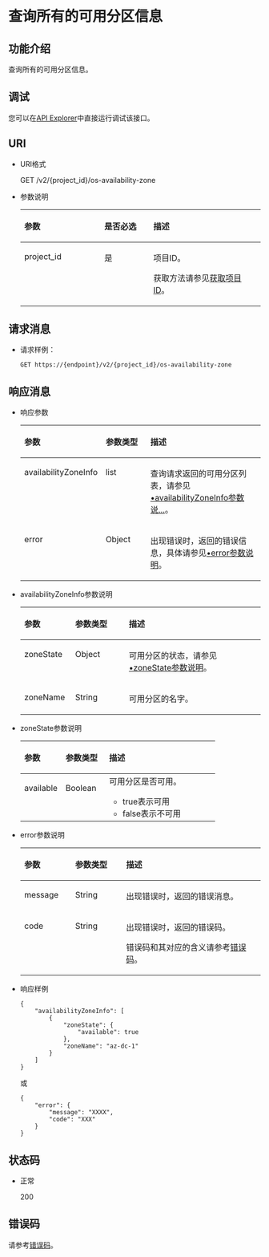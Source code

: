 # 查询所有的可用分区信息<a name="evs_04_2081"></a>

## 功能介绍<a name="section54465313"></a>

查询所有的可用分区信息。

## 调试<a name="section37361819124112"></a>

您可以在[API Explorer](https://apiexplorer.developer.huaweicloud.com/apiexplorer/doc?product=EVS&api=CinderListAvailabilityZones)中直接运行调试该接口。

## URI<a name="section20425774"></a>

-   URI格式

    GET /v2/\{project\_id\}/os-availability-zone

-   参数说明

    <a name="table34934986"></a>
    <table><thead align="left"><tr id="row15816986"><th class="cellrowborder" valign="top" width="33.33333333333333%" id="mcps1.1.4.1.1"><p id="p6107499"><a name="p6107499"></a><a name="p6107499"></a>参数</p>
    </th>
    <th class="cellrowborder" valign="top" width="20.362036203620363%" id="mcps1.1.4.1.2"><p id="p24945412"><a name="p24945412"></a><a name="p24945412"></a>是否必选</p>
    </th>
    <th class="cellrowborder" valign="top" width="46.30463046304631%" id="mcps1.1.4.1.3"><p id="p2298151112569"><a name="p2298151112569"></a><a name="p2298151112569"></a>描述</p>
    </th>
    </tr>
    </thead>
    <tbody><tr id="row55443761"><td class="cellrowborder" valign="top" width="33.33333333333333%" headers="mcps1.1.4.1.1 "><p id="p61759636"><a name="p61759636"></a><a name="p61759636"></a>project_id</p>
    </td>
    <td class="cellrowborder" valign="top" width="20.362036203620363%" headers="mcps1.1.4.1.2 "><p id="p36474591"><a name="p36474591"></a><a name="p36474591"></a>是</p>
    </td>
    <td class="cellrowborder" valign="top" width="46.30463046304631%" headers="mcps1.1.4.1.3 "><p id="p1651899"><a name="p1651899"></a><a name="p1651899"></a>项目ID。</p>
    <p id="p55811451337"><a name="p55811451337"></a><a name="p55811451337"></a>获取方法请参见<a href="获取项目ID.md">获取项目ID</a>。</p>
    </td>
    </tr>
    </tbody>
    </table>


## 请求消息<a name="section49614245"></a>

-   请求样例：

    ```
    GET https://{endpoint}/v2/{project_id}/os-availability-zone
    ```


## 响应消息<a name="section43875021"></a>

-   响应参数

    <a name="table201437992512"></a>
    <table><thead align="left"><tr id="row1414420917255"><th class="cellrowborder" valign="top" width="21.18%" id="mcps1.1.4.1.1"><p id="p11144139152511"><a name="p11144139152511"></a><a name="p11144139152511"></a>参数</p>
    </th>
    <th class="cellrowborder" valign="top" width="22.35%" id="mcps1.1.4.1.2"><p id="p1014419152512"><a name="p1014419152512"></a><a name="p1014419152512"></a>参数类型</p>
    </th>
    <th class="cellrowborder" valign="top" width="56.47%" id="mcps1.1.4.1.3"><p id="p16144994250"><a name="p16144994250"></a><a name="p16144994250"></a>描述</p>
    </th>
    </tr>
    </thead>
    <tbody><tr id="row181446912510"><td class="cellrowborder" valign="top" width="21.18%" headers="mcps1.1.4.1.1 "><p id="p13144119162511"><a name="p13144119162511"></a><a name="p13144119162511"></a>availabilityZoneInfo</p>
    </td>
    <td class="cellrowborder" valign="top" width="22.35%" headers="mcps1.1.4.1.2 "><p id="p214416911255"><a name="p214416911255"></a><a name="p214416911255"></a>list</p>
    </td>
    <td class="cellrowborder" valign="top" width="56.47%" headers="mcps1.1.4.1.3 "><p id="p01441910254"><a name="p01441910254"></a><a name="p01441910254"></a>查询请求返回的可用分区列表，请参见<a href="#li19751007201910">•availabilityZoneInfo参数说...</a>。</p>
    </td>
    </tr>
    <tr id="row6109186192812"><td class="cellrowborder" valign="top" width="21.18%" headers="mcps1.1.4.1.1 "><p id="p129522216412"><a name="p129522216412"></a><a name="p129522216412"></a>error</p>
    </td>
    <td class="cellrowborder" valign="top" width="22.35%" headers="mcps1.1.4.1.2 "><p id="p1595262111415"><a name="p1595262111415"></a><a name="p1595262111415"></a>Object</p>
    </td>
    <td class="cellrowborder" valign="top" width="56.47%" headers="mcps1.1.4.1.3 "><p id="p109527215417"><a name="p109527215417"></a><a name="p109527215417"></a>出现错误时，返回的错误信息，具体请参见<a href="#li0419202382514">•error参数说明</a>。</p>
    </td>
    </tr>
    </tbody>
    </table>

-   <a name="li19751007201910"></a>availabilityZoneInfo参数说明

    <a name="table43541335201910"></a>
    <table><thead align="left"><tr id="row45002232201910"><th class="cellrowborder" valign="top" width="21.18%" id="mcps1.1.4.1.1"><p id="p21302142201910"><a name="p21302142201910"></a><a name="p21302142201910"></a>参数</p>
    </th>
    <th class="cellrowborder" valign="top" width="22.35%" id="mcps1.1.4.1.2"><p id="p523569515640"><a name="p523569515640"></a><a name="p523569515640"></a>参数类型</p>
    </th>
    <th class="cellrowborder" valign="top" width="56.47%" id="mcps1.1.4.1.3"><p id="p42702004201910"><a name="p42702004201910"></a><a name="p42702004201910"></a>描述</p>
    </th>
    </tr>
    </thead>
    <tbody><tr id="row36310324201910"><td class="cellrowborder" valign="top" width="21.18%" headers="mcps1.1.4.1.1 "><p id="p55455149201910"><a name="p55455149201910"></a><a name="p55455149201910"></a>zoneState</p>
    </td>
    <td class="cellrowborder" valign="top" width="22.35%" headers="mcps1.1.4.1.2 "><p id="p2143812515640"><a name="p2143812515640"></a><a name="p2143812515640"></a>Object</p>
    </td>
    <td class="cellrowborder" valign="top" width="56.47%" headers="mcps1.1.4.1.3 "><p id="p44081575201910"><a name="p44081575201910"></a><a name="p44081575201910"></a>可用分区的状态，请参见<a href="#li11149334112511">•zoneState参数说明</a>。</p>
    </td>
    </tr>
    <tr id="row61189858201910"><td class="cellrowborder" valign="top" width="21.18%" headers="mcps1.1.4.1.1 "><p id="p57431491201910"><a name="p57431491201910"></a><a name="p57431491201910"></a>zoneName</p>
    </td>
    <td class="cellrowborder" valign="top" width="22.35%" headers="mcps1.1.4.1.2 "><p id="p5876653115640"><a name="p5876653115640"></a><a name="p5876653115640"></a>String</p>
    </td>
    <td class="cellrowborder" valign="top" width="56.47%" headers="mcps1.1.4.1.3 "><p id="p58856323201910"><a name="p58856323201910"></a><a name="p58856323201910"></a>可用分区的名字。</p>
    </td>
    </tr>
    </tbody>
    </table>

-   <a name="li11149334112511"></a>zoneState参数说明

    <a name="table915023482516"></a>
    <table><thead align="left"><tr id="row4150434152517"><th class="cellrowborder" valign="top" width="21.18%" id="mcps1.1.4.1.1"><p id="p1215093419253"><a name="p1215093419253"></a><a name="p1215093419253"></a>参数</p>
    </th>
    <th class="cellrowborder" valign="top" width="22.35%" id="mcps1.1.4.1.2"><p id="p3150193412259"><a name="p3150193412259"></a><a name="p3150193412259"></a>参数类型</p>
    </th>
    <th class="cellrowborder" valign="top" width="56.47%" id="mcps1.1.4.1.3"><p id="p1215014346259"><a name="p1215014346259"></a><a name="p1215014346259"></a>描述</p>
    </th>
    </tr>
    </thead>
    <tbody><tr id="row2150534192516"><td class="cellrowborder" valign="top" width="21.18%" headers="mcps1.1.4.1.1 "><p id="p115073413258"><a name="p115073413258"></a><a name="p115073413258"></a>available</p>
    </td>
    <td class="cellrowborder" valign="top" width="22.35%" headers="mcps1.1.4.1.2 "><p id="p915013462516"><a name="p915013462516"></a><a name="p915013462516"></a>Boolean</p>
    </td>
    <td class="cellrowborder" valign="top" width="56.47%" headers="mcps1.1.4.1.3 "><div class="p" id="p171501234112510"><a name="p171501234112510"></a><a name="p171501234112510"></a>可用分区是否可用。<a name="ul315013410258"></a><a name="ul315013410258"></a><ul id="ul315013410258"><li>true表示可用</li><li>false表示不可用</li></ul>
    </div>
    </td>
    </tr>
    </tbody>
    </table>

-   <a name="li0419202382514"></a>error参数说明

    <a name="evs_04_2013_table15441099103019"></a>
    <table><thead align="left"><tr id="evs_04_2013_row54094047103019"><th class="cellrowborder" valign="top" width="21.17788221177882%" id="mcps1.1.4.1.1"><p id="evs_04_2013_p19541716103019"><a name="evs_04_2013_p19541716103019"></a><a name="evs_04_2013_p19541716103019"></a>参数</p>
    </th>
    <th class="cellrowborder" valign="top" width="21.17788221177882%" id="mcps1.1.4.1.2"><p id="evs_04_2013_p39375186103019"><a name="evs_04_2013_p39375186103019"></a><a name="evs_04_2013_p39375186103019"></a>参数类型</p>
    </th>
    <th class="cellrowborder" valign="top" width="57.64423557644236%" id="mcps1.1.4.1.3"><p id="evs_04_2013_p38578950103019"><a name="evs_04_2013_p38578950103019"></a><a name="evs_04_2013_p38578950103019"></a>描述</p>
    </th>
    </tr>
    </thead>
    <tbody><tr id="evs_04_2013_row59401790103019"><td class="cellrowborder" valign="top" width="21.17788221177882%" headers="mcps1.1.4.1.1 "><p id="evs_04_2013_p46815658103019"><a name="evs_04_2013_p46815658103019"></a><a name="evs_04_2013_p46815658103019"></a>message</p>
    </td>
    <td class="cellrowborder" valign="top" width="21.17788221177882%" headers="mcps1.1.4.1.2 "><p id="evs_04_2013_p33971979103019"><a name="evs_04_2013_p33971979103019"></a><a name="evs_04_2013_p33971979103019"></a>String</p>
    </td>
    <td class="cellrowborder" valign="top" width="57.64423557644236%" headers="mcps1.1.4.1.3 "><p id="evs_04_2013_p21623243103019"><a name="evs_04_2013_p21623243103019"></a><a name="evs_04_2013_p21623243103019"></a>出现错误时，返回的错误消息。</p>
    </td>
    </tr>
    <tr id="evs_04_2013_row60391466103019"><td class="cellrowborder" valign="top" width="21.17788221177882%" headers="mcps1.1.4.1.1 "><p id="evs_04_2013_p59870541103019"><a name="evs_04_2013_p59870541103019"></a><a name="evs_04_2013_p59870541103019"></a>code</p>
    </td>
    <td class="cellrowborder" valign="top" width="21.17788221177882%" headers="mcps1.1.4.1.2 "><p id="evs_04_2013_p17675690103019"><a name="evs_04_2013_p17675690103019"></a><a name="evs_04_2013_p17675690103019"></a>String</p>
    </td>
    <td class="cellrowborder" valign="top" width="57.64423557644236%" headers="mcps1.1.4.1.3 "><p id="evs_04_2013_p6087468103019"><a name="evs_04_2013_p6087468103019"></a><a name="evs_04_2013_p6087468103019"></a>出现错误时，返回的错误码。</p>
    <p id="evs_04_2013_p54787218103019"><a name="evs_04_2013_p54787218103019"></a><a name="evs_04_2013_p54787218103019"></a>错误码和其对应的含义请参考<a href="错误码.md">错误码</a>。</p>
    </td>
    </tr>
    </tbody>
    </table>

-   响应样例

    ```
    {
        "availabilityZoneInfo": [
            {
                "zoneState": {
                    "available": true
                }, 
                "zoneName": "az-dc-1"
            }
        ]
    }
    ```

    或

    ```
    {
        "error": {
            "message": "XXXX", 
            "code": "XXX"
        }
    }
    ```


## 状态码<a name="section59330872"></a>

-   正常

    200


## 错误码<a name="section431317151242"></a>

请参考[错误码](错误码.md)。

